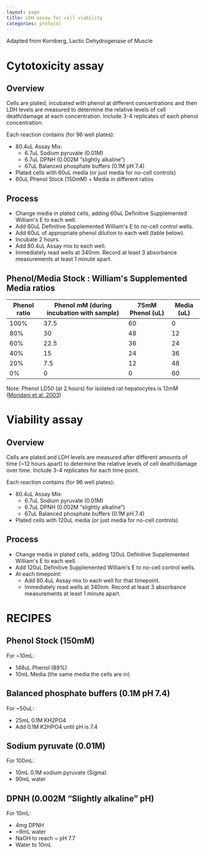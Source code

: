 ```yaml
---
layout: page
title: LDH assay for cell viability
categories: protocol
---
```

Adapted from Kornberg, Lactic Dehydrogenase of Muscle

# Cytotoxicity assay

## Overview

Cells are plated, incubated with phenol at different concentrations and then LDH levels are measured to determine the relative levels of cell death/damage at each concentration. Include 3-4 replicates of each phenol concentration.

Each reaction contains (for 96 well plates):
  * 80.4uL Assay Mix:
    - 6.7uL Sodium pyruvate (0.01M)
    - 6.7uL DPNH (0.002M “slightly alkaline”)
    - 67uL Balanced phosphate buffers (0.1M pH 7.4)
  * Plated cells with 60uL media (or just media for no-cell controls)
  * 60uL Phenol Stock (150mM) + Media in different ratios

## Process

  * Change media in plated cells, adding 60uL Definitive Supplemented William's E to each well.
  * Add 60uL Definitive Supplemented William's E to no-cell control wells.
  * Add 60uL of appropriate phenol dilution to each well (table below).
  * Incubate 2 hours.
  * Add 80.4uL Assay mix to each well.
  * Immediately read wells at 340nm. Record at least 3 absorbance measurements at least 1 minute apart.

## Phenol/Media Stock : William's Supplemented Media ratios

| Phenol ratio | Phenol mM (during incubation with sample) | 75mM Phenol (uL) | Media (uL) |
| ------------ | ----------------------------------------- | ----------- | ---------- |
| 100% | 37.5 | 60 | 0  |
| 80%  | 30 | 48 | 12 |
| 60%  | 22.5 | 36 | 24 |
| 40%  | 15 | 24 | 36 |
| 20%  | 7.5 | 12 | 48 |
| 0%   | 0 | 0  | 60 |

Note: Phenol LD50 (at 2 hours) for isolated rat hepatocytes is 12mM ([Moridani et al. 2003][1])

# Viability assay

## Overview

Cells are plated and LDH levels are measured after different amounts of time (~12 hours apart) to determine the relative levels of cell death/damage over time. Include 3-4 replicates for each time point.

Each reaction contains (for 96 well plates):
  * 80.4uL Assay Mix:
    - 6.7uL Sodium pyruvate (0.01M)
    - 6.7uL DPNH (0.002M “slightly alkaline”)
    - 67uL Balanced phosphate buffers (0.1M pH 7.4)
  * Plated cells with 120uL media (or just media for no-cell controls)

## Process

  * Change media in plated cells, adding 120uL Definitive Supplemented William's E to each well.
  * Add 120uL Definitive Supplemented William's E to no-cell control wells.
  * At each timepoint:
    - Add 80.4uL Assay mix to each well for that timepoint.
    - Immediately read wells at 340nm. Record at least 3 absorbance measurements at least 1 minute apart.

# RECIPES

## Phenol Stock (150mM)  

For ~10mL:
  * 148uL Phenol (89%)
  * 10mL Media (the same media the cells are in)

## Balanced phosphate buffers (0.1M pH 7.4)

For ~50uL:
  * 25mL 0.1M KH2PO4
  * Add 0.1M K2HPO4 until pH is 7.4

## Sodium pyruvate (0.01M)

For 100mL:
  * 10mL 0.1M sodium pyruvate (Sigma)
  * 90mL water

## DPNH (0.002M “Slightly alkaline” pH)

For 10mL:
  * 4mg DPNH
  * ~9mL water
  * NaOH to reach ~ pH 7.7
  * Water to 10mL

[1]: http://doi.org/10.1016/S0009-2797(02)00258-2
